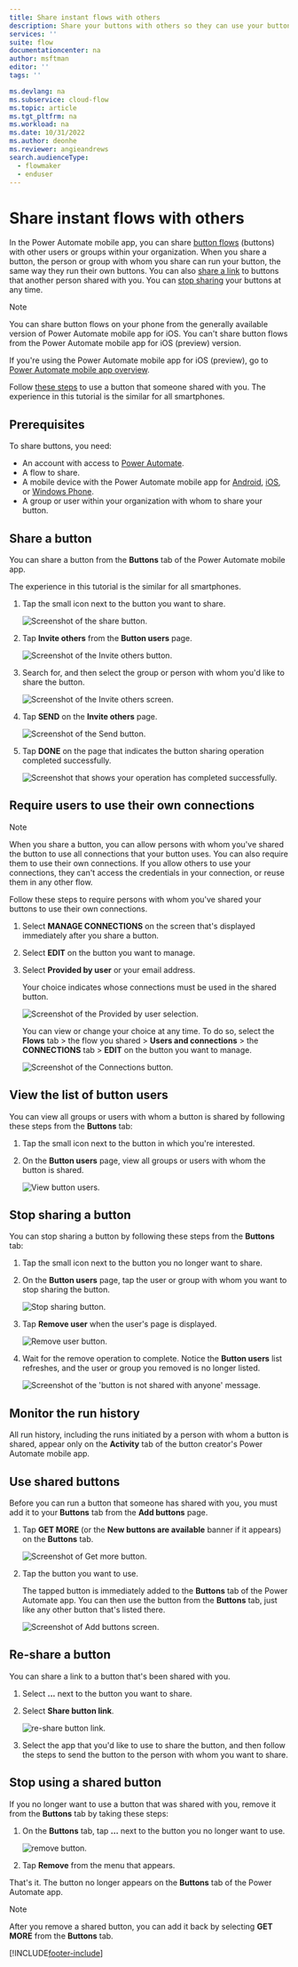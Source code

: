 ```yaml
---
title: Share instant flows with others
description: Share your buttons with others so they can use your buttons and save time.
services: ''
suite: flow
documentationcenter: na
author: msftman
editor: ''
tags: ''

ms.devlang: na
ms.subservice: cloud-flow
ms.topic: article
ms.tgt_pltfrm: na
ms.workload: na
ms.date: 10/31/2022
ms.author: deonhe
ms.reviewer: angieandrews
search.audienceType: 
  - flowmaker
  - enduser
---
```

# Share instant flows with others

In the Power Automate mobile app, you can share [button flows](introduction-to-button-flows.md) (buttons) with other users or groups within your organization. When you share a button, the person or group with whom you share can run your button, the same way they run their own buttons. You can also [share a link](share-buttons.md#re-share-a-button) to buttons that another person shared with you. You can [stop sharing](share-buttons.md#stop-sharing-a-button) your buttons at any time.

> [!NOTE]
> You can share button flows on your phone from the generally available version of Power Automate mobile app for iOS. You can't share button flows from the Power Automate mobile app for iOS (preview) version.
>
> If you're using the Power Automate mobile app for iOS (preview), go to [Power Automate mobile app overview](./mobile/overview-mobile.md).

Follow [these steps](share-buttons.md#use-shared-buttons) to use a button that someone shared with you. The experience in this tutorial is the similar for all smartphones.

## Prerequisites
To share buttons, you need:

* An account with access to [Power Automate](https://make.powerautomate.com).
* A flow to share.
* A mobile device with the Power Automate mobile app for [Android](https://aka.ms/flowmobiledocsandroid), [iOS](https://aka.ms/flowmobiledocsios), or [Windows Phone](https://aka.ms/flowmobilewindows).
* A group or user within your organization with whom to share your button.

## Share a button
You can share a button from the **Buttons** tab of the Power Automate mobile app.

The experience in this tutorial is the similar for all smartphones.

1. Tap the small icon next to the button you want to share.
   
    ![Screenshot of the share button.](./media/share-buttons/share-button-flows-buttons-tab.png)
2. Tap **Invite others** from the **Button users** page.
   
    ![Screenshot of the Invite others button.](./media/share-buttons/share-button-flows-button-users.png)
3. Search for, and then select the group or person with whom you'd like to share the button.
   
    ![Screenshot of the Invite others screen.](./media/share-buttons/share-button-flows-invite-others-select.png)
4. Tap **SEND** on the **Invite others** page.
   
    ![Screenshot of the Send button.](./media/share-buttons/share-button-flows-invite-others-send.png)
5. Tap **DONE** on the page that indicates the button sharing operation completed successfully.
   
    ![Screenshot that shows your operation has completed successfully.](./media/share-buttons/share-button-flows-invite-others-done.png)

## Require users to use their own connections
> [!NOTE]
>
> When you share a button, you can allow persons with whom you've shared the button to use all connections that your button uses. You can also require them to use their own connections. If you allow others to use your connections, they can't access the credentials in your connection, or reuse them in any other flow.

Follow these steps to require persons with whom you've shared your buttons to use their own connections.

1. Select **MANAGE CONNECTIONS** on the screen that's displayed immediately after you share a button.
2. Select **EDIT** on the button you want to manage.
3. Select **Provided by user** or your email address.
   
    Your choice indicates whose connections must be used in the shared button.
   
    ![Screenshot of the Provided by user selection.](./media/share-buttons/share-button-select-connection-provided-by-user.png)
   
    You can view or change your choice at any time. To do so, select the **Flows** tab > the flow you shared > **Users and connections** > the **CONNECTIONS** tab > **EDIT** on the button you want to manage.
   
    ![Screenshot of the Connections button.](./media/share-buttons/share-button-flows-conn-provided-by-user.png)

## View the list of button users
You can view all groups or users with whom a button is shared by following these steps from the **Buttons** tab:

1. Tap the small icon next to the button in which you're interested.
2. On the **Button users** page, view all groups or users with whom the button is shared.
   
    ![View button users.](./media/share-buttons/share-button-flows-button-users-list.png)

## Stop sharing a button
You can stop sharing a button by following these steps from the **Buttons** tab:

1. Tap the small icon next to the button you no longer want to share.
2. On the **Button users** page, tap the user or group with whom you want to stop sharing the button.
   
    ![Stop sharing button.](./media/share-buttons/share-button-flows-remove-user-list.png)
3. Tap **Remove user** when the user's page is displayed.
   
    ![Remove user button.](./media/share-buttons/share-button-flows-remove-user.png)
4. Wait for the remove operation to complete. Notice the **Button users** list refreshes, and the user or group you removed is no longer listed.
   
    ![Screenshot of the 'button is not shared with anyone' message.](./media/share-buttons/share-button-flows-remove-user-result.png)

## Monitor the run history
All run history, including the runs initiated by a person with whom a button is shared, appear only on the **Activity** tab of the button creator's Power Automate mobile app.

## Use shared buttons
Before you can run a button that someone has shared with you, you must add it to your **Buttons** tab from the **Add buttons** page.

1. Tap **GET MORE** (or the **New buttons are available** banner if it appears) on the **Buttons** tab.
   
    ![Screenshot of Get more button.](./media/share-buttons/share-button-flows-banner.png)
2. Tap the button you want to use.
   
    The tapped button is immediately added to the **Buttons** tab of the Power Automate app. You can then use the button from the **Buttons** tab, just like any other button that's listed there.
   
    ![Screenshot of Add buttons screen.](./media/share-buttons/share-button-flows-buttons-shared-with-me.png)

## Re-share a button
You can share a link to a button that's been shared with you.

1. Select **...** next to the button you want to share.
2. Select **Share button link**.
   
    ![re-share button link.](./media/share-buttons/re-share-button.png)
3. Select the app that you'd like to use to share the button, and then follow the steps to send the button to the person with whom you want to share.

## Stop using a shared button
If you no longer want to use a button that was shared with you, remove it from the **Buttons** tab by taking these steps:

1. On the **Buttons** tab, tap **...** next to the button you no longer want to use.
   
    ![remove button.](./media/share-buttons/share-button-flows-added-shared-button.png)
2. Tap **Remove** from the menu that appears.

That's it. The button no longer appears on the **Buttons** tab of the Power Automate app.

> [!NOTE]
> After you remove a shared button, you can add it back by selecting **GET MORE** from the **Buttons** tab.

[!INCLUDE[footer-include](includes/footer-banner.md)]
